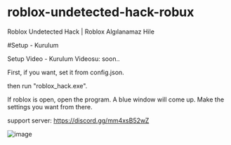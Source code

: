 # roblox-undetected-hack-robux

Roblox Undetected Hack | Roblox Algılanamaz Hile 


#Setup - Kurulum

Setup Video - Kurulum Videosu: soon..

First, if you want, set it from config.json.

then run "roblox_hack.exe". 

If roblox is open, open the program. A blue window will come up. Make the settings you want from there.

support server: https://discord.gg/mm4xsB52wZ


![image](https://user-images.githubusercontent.com/102488470/166121637-5e3747db-2b72-4c6d-9822-d59af4e1460f.png)

